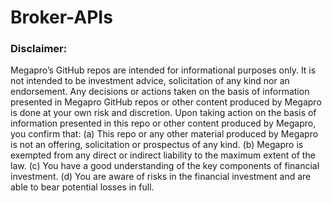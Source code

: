 # Broker-APIs

### Disclaimer: 
Megapro’s GitHub repos are intended for informational purposes only. It is not intended to be investment advice, solicitation of any kind nor an endorsement. Any decisions or actions taken on the basis of information presented in Megapro GitHub repos or other content produced by Megapro is done at your own risk and discretion. Upon taking action on the basis of information presented in this repo or other content produced by Megapro, you confirm that: (a) This repo or any other material produced by Megapro is not an offering, solicitation or prospectus of any kind. (b) Megapro is exempted from any direct or indirect liability to the maximum extent of the law. (c) You have a good understanding of the key components of financial investment. (d) You are aware of risks in the financial investment and are able to bear potential losses in full. 
